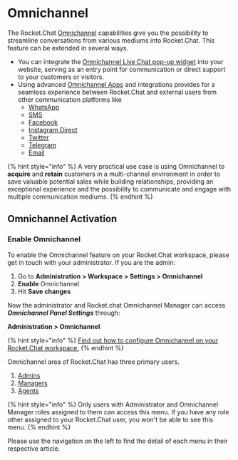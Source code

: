 # Omnichannel

The Rocket.Chat [Omnichannel](https://en.wikipedia.org/wiki/Omnichannel) capabilities give you the possibility to streamline conversations from various mediums into Rocket.Chat. This feature can be extended in several ways.

* You can integrate the [Omnichannel Live Chat pop-up widget](livechat-widget-installation/) into your website, serving as an entry point for communication or direct support to your customers or visitors.
* Using advanced [Omnichannel Apps](../../extend-rocket.chat-capabilities/rocket.chat-marketplace/omnichannel-apps/) and integrations provides for a seamless experience between Rocket.Chat and external users from other communication platforms like
  * [WhatsApp](../../extend-rocket.chat-capabilities/rocket.chat-marketplace/omnichannel-apps/whatsapp/)
  * [SMS](../../extend-rocket.chat-capabilities/rocket.chat-marketplace/omnichannel-apps/sms.md)
  * [Facebook](../../extend-rocket.chat-capabilities/rocket.chat-marketplace/omnichannel-apps/facebook-app/)
  * [Instagram Direct](../../extend-rocket.chat-capabilities/rocket.chat-marketplace/omnichannel-apps/instagram-direct/)
  * [Twitter](../../extend-rocket.chat-capabilities/rocket.chat-marketplace/omnichannel-apps/twitter-app/)
  * [Telegram](../../extend-rocket.chat-capabilities/rocket.chat-marketplace/omnichannel-apps/telegram-app/)
  * [Email](broken-reference)

{% hint style="info" %}
A very practical use case is using Omnichannel to **acquire** and **retain** customers in a multi-channel environment in order to save valuable potential sales while building relationships, providing an exceptional experience and the possibility to communicate and engage with multiple communication mediums.
{% endhint %}

## Omnichannel Activation

### Enable Omnichannel

To enable the Omnichannel feature on your Rocket.Chat workspace, please get in touch with your administrator. If you are the admin:

1. Go to **Administration > Workspace > Settings > Omnichannel**
2. **Enable** Omnichannel&#x20;
3. Hit **Save changes**

Now the administrator and Rocket.chat Omnichannel Manager can access _**Omnichannel Panel Settings**_ through:

**Administration > Omnichannel**

{% hint style="info" %}
[Find out how to configure Omnichannel on your Rocket.Chat workspace.](../rocket.chat-workspace-administration/settings/omnichannel-admins-guide/)
{% endhint %}

Omnichannel area of Rocket.Chat has three primary users.

1. [Admins](https://docs.rocket.chat/guides/omnichannel-guides/omnichannel)
2. [Managers](https://docs.rocket.chat/guides/omnichannel-guides/omnichannel-manger-guides)
3. [Agents](https://docs.rocket.chat/guides/omnichannel/agents)

{% hint style="info" %}
Only users with Administrator and Omnichannel Manager roles assigned to them can access this menu. If you have any role other assigned to your Rocket.Chat user, you won't be able to see this menu.&#x20;
{% endhint %}

Please use the navigation on the left to find the detail of each menu in their respective article.
